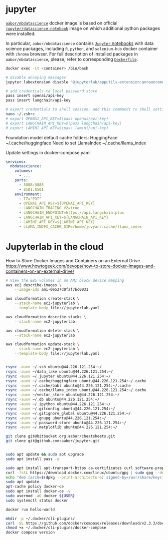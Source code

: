 # jupyter

[`aabor/nbdatascience`](https://cloud.docker.com/repository/docker/aabor/nbdatascience) docker image is based on official [`jupyter/datascience-notebook`](https://hub.docker.com/r/jupyter/datascience-notebook/) image on which additional python packages were installed. 

In particular, `aabor/nbdatascience` contains [`Jupyter` notebooks](https://jupyter.org/) with data science packages, including `R`, `python`, and `selenium-hub` docker container with `chrome` browser. For full description of installed packages in `aabor/nbdatascience`, please, refer to corresponding [`Dockerfile`](https://github.com/aabor/jupyter/blob/master/nbdatascience/Dockerfile).


```sh
docker exec -it <container> /bin/bash

# disable annoying messages
jupyter labextension disable "@jupyterlab/apputils-extension:announcements"
```

```sh
# add credentials to local password store
pass insert openai/api-key
pass insert langchain/api-key

# export credentials to shell session, add this commands to shell settings
nano ~/.zshrc
# export OPENAI_API_KEY=$(pass openai/api-key)
# export LANGCHAIN_API_KEY=$(pass langchain/api-key)
# export LAMINI_API_KEY=$(pass lamini/api-key)
```

Foundation model default cache folders:
HuggingFace ~/.cache/huggingface
Need to set LlamaIndex ~/.cache/llama_index

Update settings in docker-compose.yaml
```yaml
services:
  nbdatascience: 
    volumes:
      - ...
    ports:
      - 8888:8888
      - 8501:8501
    environment:
      - TZ="PDT"
      - OPENAI_API_KEY=${OPENAI_API_KEY}
      - LANGCHAIN_TRACING_V2=true
      - LANGCHAIN_ENDPOINT=https://api.langchain.plus
      - LANGCHAIN_API_KEY=${LANGCHAIN_API_KEY}
      - LAMINI_API_KEY=${LAMINI_API_KEY}
      - LLAMA_INDEX_CACHE_DIR=/home/jovyan/.cache/llama_index

```

# Jupyterlab in the cloud

How to Store Docker Images and Containers on an External Drive
https://www.howtogeek.com/devops/how-to-store-docker-images-and-containers-on-an-external-drive/

```sh
# View the EBS volumes in an AMI block device mapping
aws ec2 describe-images \
    --image-ids ami-0e537d0faf7bc0031

aws cloudformation create-stack \
    --stack-name ec2-jupyterlab \
    --template-body file://jupyterlab.yaml

aws cloudformation describe-stacks \
    --stack-name ec2-jupyterlab

aws cloudformation delete-stack \
    --stack-name ec2-jupyterlab

aws cloudformation update-stack \
    --stack-name ec2-jupyterlab \
    --template-body file://jupyterlab.yaml


rsync -auxv ~/.ssh ubuntu@44.226.121.254:~/
rsync -auxv ~/data_lake ubuntu@44.226.121.254:~/
rsync -auxv ~/.jupyter ubuntu@44.226.121.254:~/
rsync -auxv ~/.cache/huggingface ubuntu@44.226.121.254:~/.cache
rsync -auxv ~/.cache/babl ubuntu@44.226.121.254:~/.cache
rsync -auxv ~/.cache/llama_index ubuntu@44.226.121.254:~/.cache
rsync -auxv ~/vector_store ubuntu@44.226.121.254:~/
rsync -auxv ~/.db ubuntu@44.226.121.254:~/
rsync -auxv ~/.ipython ubuntu@44.226.121.254:~/
rsync -auxv ~/.gitconfig ubuntu@44.226.121.254:~/
rsync -auxv ~/.gitignore_global ubuntu@44.226.121.254:~/
rsync -auxv ~/.gnupg ubuntu@44.226.121.254:~/
rsync -auxv ~/.password-store ubuntu@44.226.121.254:~/
rsync -auxv ~/.matplotlib ubuntu@44.226.121.254:~/

git clone git@bitbucket.org:aabor/cheatsheets.git
git clone git@github.com:aabor/jupyter.git


sudo apt update && sudo apt upgrade
sudo apt install pass -y

sudo apt install apt-transport-https ca-certificates curl software-properties-common -y
curl -fsSL https://download.docker.com/linux/ubuntu/gpg | sudo gpg --dearmor -o /usr/share/keyrings/docker-archive-keyring.gpg
echo "deb [arch=$(dpkg --print-architecture) signed-by=/usr/share/keyrings/docker-archive-keyring.gpg] https://download.docker.com/linux/ubuntu $(lsb_release -cs) stable" | sudo tee /etc/apt/sources.list.d/docker.list > /dev/null
sudo apt update
apt-cache policy docker-ce
sudo apt install docker-ce -y
sudo usermod -aG docker ${USER}
sudo systemctl status docker

docker run hello-world

mkdir -p ~/.docker/cli-plugins/
curl -SL https://github.com/docker/compose/releases/download/v2.3.3/docker-compose-linux-x86_64 -o ~/.docker/cli-plugins/docker-compose
chmod +x ~/.docker/cli-plugins/docker-compose
docker compose version
```

